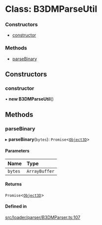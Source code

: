 # Class: B3DMParseUtil


### Constructors

- [constructor](B3DMParseUtil.md#constructor)

### Methods

- [parseBinary](B3DMParseUtil.md#parsebinary)

## Constructors

### constructor

• **new B3DMParseUtil**()

## Methods

### parseBinary

▸ **parseBinary**(`bytes`): `Promise`<[`Object3D`](Object3D.md)\>

#### Parameters

| Name | Type |
| :------ | :------ |
| `bytes` | `ArrayBuffer` |

#### Returns

`Promise`<[`Object3D`](Object3D.md)\>

#### Defined in

[src/loader/parser/B3DMParser.ts:107](https://github.com/Orillusion/orillusion/blob/main/src/loader/parser/B3DMParser.ts#L107)
